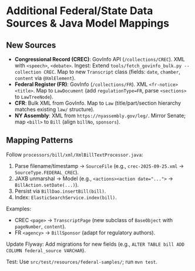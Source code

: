 # Additional Federal/State Data Sources & Java Model Mappings

## New Sources
- **Congressional Record (CREC)**: GovInfo API (`/collections/CREC`). XML with `<speech>`, `<debate>`. Ingest: Extend `tools/fetch_govinfo_bulk.py --collection CREC`. Map to new `Transcript` class (fields: `date`, `chamber`, `content` via `@XmlElement`).
- **Federal Register (FR)**: GovInfo (`/collections/FR`). XML `<fr-notice><title>`. Map to `LawDocument` (add `regulationType=FR`, parse `<sections>` to `LawTreeNode`).
- **CFR**: Bulk XML from GovInfo. Map to `Law` (title/part/section hierarchy matches existing `law/` structure).
- **NY Assembly**: XML from `https://nyassembly.gov/leg/`. Mirror Senate; map `<bill>` to `Bill` (align `billNo`, `sponsors`).

## Mapping Patterns
Follow `processors/bill/xml/XmlBillTextProcessor.java`:
1. Parse filename/timestamp → `SourceFile` (e.g., `crec-2025-09-25.xml` → `SourceType.FEDERAL_CREC`).
2. JAXB unmarshal → Model (e.g., `<actions><action date="...">` → `BillAction.setDate(...)`).
3. Persist via `BillDao.insertBill(bill)`.
4. Index: `ElasticSearchService.index(bill)`.

Examples:
- CREC `<page>` → `TranscriptPage` (new subclass of `BaseObject` with `pageNumber`, `content`).
- FR `<agency>` → `BillSponsor` (adapt for regulatory authors).

Update Flyway: Add migrations for new fields (e.g., `ALTER TABLE bill ADD COLUMN federal_source VARCHAR`).

Test: Use `src/test/resources/federal-samples/`; run `mvn test`.

